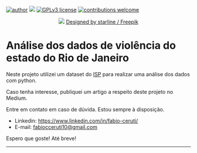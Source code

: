 [![author](https://img.shields.io/badge/author-fabiocceruti-red.svg)](https://www.linkedin.com/in/fabio-corr%C3%AAa-ceruti-32ab704b/) [![](https://img.shields.io/badge/python-3.7+-blue.svg)](https://www.python.org/downloads/release/python-365/) [![GPLv3 license](https://img.shields.io/badge/License-GPLv3-blue.svg)](http://perso.crans.org/besson/LICENSE.html) [![contributions welcome](https://img.shields.io/badge/contributions-welcome-brightgreen.svg?style=flat)](https://github.com/carlosfab/data_science/issues)
<p align="center">
  <img src="https://github.com/fabiocceruti/Portfolio/blob/main/Banner_Principal_Ajustado.png?raw=true" >
  <a href="http://www.freepik.com">Designed by starline / Freepik</a>
</p>

# Análise dos dados de violência do estado do Rio de Janeiro

Neste projeto utilizei um dataset do [ISP](https://www.ispdados.rj.gov.br:4432/estatistica.html) para realizar uma análise dos dados com python.

Caso tenha interesse, publiquei um artigo a respeito deste projeto no Medium.

Entre em contato em caso de dúvida. Estou sempre à disposição.

* Linkedin: https://www.linkedin.com/in/fabio-ceruti/
* E-mail: fabiocceruti10@gmail.com

Espero que goste! Até breve!

----------------------------------------------------------------
